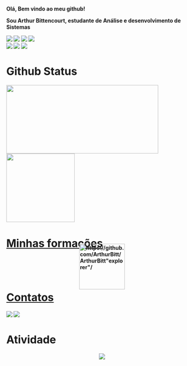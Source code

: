 
<img src="">
<p><strong>Olá, Bem vindo ao meu github!</p>
 <p><strong>Sou Arthur Bittencourt, estudante de Análise e desenvolvimento de Sistemas</p>
 
<div align="left">
<div>  
<img src="https://img.shields.io/badge/HTML-e06b12?style=for-the-badge&logo=html5&logoColor=white" />
<img src="https://img.shields.io/badge/CSS-1283e0?&style=for-the-badge&logo=css3&logoColor=white" />
<img src="https://img.shields.io/badge/JavaScript-F7DF1E?style=for-the-badge&logo=javascript&logoColor=black" />
<img src="https://img.shields.io/badge/python-022047?style=for-the-badge&logo=python&logoColor="/> 

 
<div align="left">
<img src="https://img.shields.io/badge/flask-024704?style=for-the-badge&logo=flask&logoColor=black"/> 
<img src="https://img.shields.io/badge/django-43853D?style=for-the-badge&logo=django&logoColor=black"/> 
<img src="https://img.shields.io/badge/SQLite-07405E?style=for-the-badge&logo=sqlite&logoColor=gray" />
 
</div>
</div>
<div>

<h1>Github Status</h1>
 <a href="https://www.github.com/ArthurBitt">
 <img width="400px" height="180em" src="https://github-readme-stats.vercel.app/api?username=ArthurBitt&show_icons=true&theme=dark&include_all_commits=true&count_private=true"/><br/>
  <img height="180em" src="https://github-readme-stats.vercel.app/api/top-langs/?username=ArthurBitt&layout=compact&langs_count=16&theme=dark"/>
</div>

<h1>Minhas formações</h1>
<div style="display: flex; justify-content: center; align-items: center; height: 50px">
 <img width="120px" src="https://urbis-data-drive-api.s3.amazonaws.com/establishments/thumbs/f4e23312-879a-45b8-b6ea-175a62d499ac.png" title=https://github.com/ArthurBitt/ArthurBitt"explorer"/>

</div>

<h1>Contatos</h1>

<a href="arthur_bittencourt1997@outlook.com"><img src="https://img.shields.io/badge/Outlook-D14836?style=for-the-badge&logo=microsoft&logoColor=white" /></a>
<a href="https://www.linkedin.com/in/arthur-bittencourt-34b12922a/"><img src="https://img.shields.io/badge/LinkedIn-0077B5?style=for-the-badge&logo=linkedin&logoColor=white" /></a>
</div>

<h1>Atividade</h1>
<!-- visitors count  -->

<p align="center" >   
  <img src="https://profile-counter.glitch.me/devjosecarlosteles/count.svg" />  
</p>
